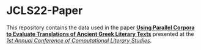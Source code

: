 # JCLS22-Paper
 This repository contains the data used in the paper [**Using Parallel Corpora to Evaluate Translations of Ancient Greek Literary Texts**](https://jcls.io/media/journals/12/CCLS2022_Conference-Reader_2022-05-16v2.pdf) presented at the [*1st Annual Conference of Computational Literary Studies*](https://jcls.io/site/conference/).  

